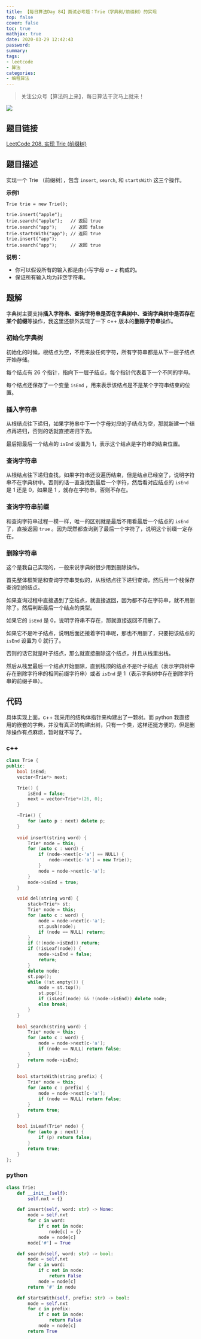 ```yaml
---
title: 【每日算法Day 84】面试必考题：Trie（字典树/前缀树）的实现
top: false
cover: false
toc: true
mathjax: true
date: 2020-03-29 12:42:43
password:
summary:
tags:
- leetcode
- 算法
categories:
- 编程算法
---
```


> 关注公众号【算法码上来】，每日算法干货马上就来！

![](/medias/contact.jpg)

## 题目链接
[LeetCode 208. 实现 Trie (前缀树)](https://leetcode-cn.com/problems/implement-trie-prefix-tree/ "LeetCode 208. 实现 Trie (前缀树)")

## 题目描述
实现一个 Trie （前缀树），包含 `insert`, `search`, 和 `startsWith` 这三个操作。

**示例1**
```text
Trie trie = new Trie();

trie.insert("apple");
trie.search("apple");   // 返回 true
trie.search("app");     // 返回 false
trie.startsWith("app"); // 返回 true
trie.insert("app");   
trie.search("app");     // 返回 true
```

**说明：**
* 你可以假设所有的输入都是由小写字母 $a-z$ 构成的。
* 保证所有输入均为非空字符串。

## 题解
字典树主要支持**插入字符串、查询字符串是否在字典树中、查询字典树中是否存在某个前缀**等操作，我这里还额外实现了一下 c++ 版本的**删除字符串**操作。

### 初始化字典树
初始化的时候，根结点为空，不用来放任何字符，所有字符串都是从下一层子结点开始存储。

每个结点有 26 个指针，指向下一层子结点，每个指针代表着下一个不同的字母。

每个结点还保存了一个变量 `isEnd` ，用来表示该结点是不是某个字符串结束的位置。

### 插入字符串
从根结点往下递归，如果字符串中下一个字母对应的子结点为空，那就新建一个结点再递归，否则的话就直接递归下去。

最后把最后一个结点的 `isEnd` 设置为 1，表示这个结点是字符串的结束位置。

### 查询字符串
从根结点往下递归查找，如果字符串还没遍历结束，但是结点已经空了，说明字符串不在字典树中。否则的话一直查找到最后一个字符，然后看对应结点的 `isEnd` 是 1 还是 0，如果是 1 ，就存在字符串，否则不存在。

### 查询字符串前缀
和查询字符串过程一模一样，唯一的区别就是最后不用看最后一个结点的 `isEnd` 了，直接返回 `true` 。因为既然都查询到了最后一个字符了，说明这个前缀一定存在。

### 删除字符串
这个是我自己实现的，一般来说字典树很少用到删除操作。

首先整体框架是和查询字符串类似的，从根结点往下递归查询，然后用一个栈保存查询到的结点。

如果查询过程中直接遇到了空结点，就直接返回，因为都不存在字符串，就不用删除了。然后判断最后一个结点的类型。

如果它的 `isEnd` 是 0，说明字符串不存在，那就直接返回不用删了。

如果它不是叶子结点，说明后面还接着字符串呢，那也不用删了，只要把该结点的 `isEnd` 设置为 0 就行了。

否则的话它就是叶子结点，那么就直接删除这个结点，并且从栈里出栈。

然后从栈里最后一个结点开始删除，直到栈顶的结点不是叶子结点（表示字典树中存在删除字符串的相同前缀字符串）或者 `isEnd` 是 1（表示字典树中存在删除字符串的前缀子串）。

## 代码
具体实现上面，c++ 我采用的结构体指针来构建出了一颗树。而 python 我直接用的嵌套的字典，并没有真正的构建出树，只有一个类，这样还挺方便的，但是删除操作有点麻烦，暂时就不写了。

### c++
```cpp
class Trie {
public:
    bool isEnd;
    vector<Trie*> next;

    Trie() {
        isEnd = false;
        next = vector<Trie*>(26, 0);
    }

    ~Trie() {
        for (auto p : next) delete p;
    }
    
    void insert(string word) {
        Trie* node = this;
        for (auto c : word) {
            if (node->next[c-'a'] == NULL) {
                node->next[c-'a'] = new Trie();
            }
            node = node->next[c-'a'];
        }
        node->isEnd = true;
    }

    void del(string word) {
        stack<Trie*> st;
        Trie* node = this;
        for (auto c : word) {
            node = node->next[c-'a'];
            st.push(node);
            if (node == NULL) return;
        }
        if (!(node->isEnd)) return;
        if (!isLeaf(node)) {
            node->isEnd = false;
            return;
        }
        delete node;
        st.pop();
        while (!st.empty()) {
            node = st.top();
            st.pop();
            if (isLeaf(node) && !(node->isEnd)) delete node;
            else break;
        }
    }
    
    bool search(string word) {
        Trie* node = this;
        for (auto c : word) {
            node = node->next[c-'a'];
            if (node == NULL) return false;
        }
        return node->isEnd;
    }
    
    bool startsWith(string prefix) {
        Trie* node = this;
        for (auto c : prefix) {
            node = node->next[c-'a'];
            if (node == NULL) return false;
        }
        return true;
    }

    bool isLeaf(Trie* node) {
        for (auto p : next) {
            if (p) return false;
        }
        return true;
    }
};
```

### python
```python
class Trie:
    def __init__(self):
        self.nxt = {}

    def insert(self, word: str) -> None:
        node = self.nxt
        for c in word:
            if c not in node:
                node[c] = {}
            node = node[c]
        node['#'] = True

    def search(self, word: str) -> bool:
        node = self.nxt
        for c in word:
            if c not in node:
                return False
            node = node[c]
        return '#' in node

    def startsWith(self, prefix: str) -> bool:
        node = self.nxt
        for c in prefix:
            if c not in node:
                return False
            node = node[c]
        return True
```